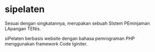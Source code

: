 # sipelaten
Sesuai dengan singkatannya, merupakan sebuah SIstem PEminjaman LApangan TENis.

siPelaten berbasis website dengan bahasa pemrograman PHP menggunakan framework Code Iginiter.

